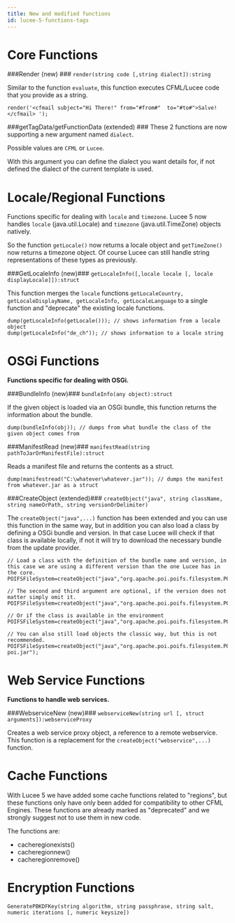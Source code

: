 ```yaml
---
title: New and modified functions
id: lucee-5-functions-tags
---
```


# Core Functions #

###Render (new) ###
`render(string code [,string dialect]):string`

Similar to the function `evaluate`, this function executes CFML/Lucee code that you provide as a string.

```luceescript
render('<cfmail subject="Hi There!" from="#from#"  to="#to#">Salve!</cfmail> ');
```

###getTagData/getFunctionData (extended) ###
These 2 functions are now supporting a new argument named `dialect`.

Possible values are `CFML` or `Lucee`.

With this argument you can define the dialect you want details for, if not defined the dialect of the current template is used.

# Locale/Regional Functions #
Functions specific for dealing with `locale` and  `timezone`. Lucee 5 now handles `locale` (java.util.Locale) and `timezone` (java.util.TimeZone) objects natively.

So the function `getLocale()` now returns a locale object and `getTimeZone()` now returns a timezone object. Of course Lucee can still handle string representations of these types as previously.

###GetLocaleInfo (new)###
`getLocaleInfo([,locale locale [, locale displayLocale]]):struct`

This function merges the `locale` functions `getLocaleCountry, getLocaleDisplayName, getLocaleInfo, getLocaleLanguage` to a single function and "deprecate" the existing locale functions.

```luceescript
dump(getLocaleInfo(getLocale())); // shows information from a locale object
dump(getLocaleInfo("de_ch")); // shows information to a locale string
```

# OSGi Functions #
**Functions specific for dealing with OSGi.**

###BundleInfo (new)###
`bundleInfo(any object):struct`

If the given object is loaded via an OSGi bundle, this function returns the information about the bundle.

```luceescript
dump(bundleInfo(obj)); // dumps from what bundle the class of the given object comes from
```

###ManifestRead (new)###
`manifestRead(string pathToJarOrManifestFile):struct`

Reads a manifest file and returns the contents as a struct.

```luceescript
dump(manifestread("C:\whatever\whatever.jar")); // dumps the manifest from whatever.jar as a struct
```


###CreateObject (extended)###
`createObject("java", string className, string nameOrPath, string versionOrDelimiter)`

The  `createObject("java",...)` function has been extended and you can use this function in the same way, but in addition you can also load a class by defining a OSGi bundle and version. In that case Lucee will check if that class is available locally, if not it will try to download the necessary bundle from the update provider.

```luceescript
// Load a class with the definition of the bundle name and version, in this case we are using a different version than the one Lucee has in the core.
POIFSFileSystem=createObject("java","org.apache.poi.poifs.filesystem.POIFSFileSystem","apache.poi","3.11.0");

// The second and third argument are optional, if the version does not matter simply omit it.
POIFSFileSystem=createObject("java","org.apache.poi.poifs.filesystem.POIFSFileSystem","apache.poi");

// Or if the class is available in the environment
POIFSFileSystem=createObject("java","org.apache.poi.poifs.filesystem.POIFSFileSystem");

// You can also still load objects the classic way, but this is not recommended.
POIFSFileSystem=createObject("java","org.apache.poi.poifs.filesystem.POIFSFileSystem","C:\whatever\apache-poi.jar");
```

# Web Service Functions #
**Functions to handle web services.**

###WebserviceNew (new)###
`webserviceNew(string url [, struct arguments]):webserviceProxy`

Creates a web service proxy object, a reference to a remote webservice. This function is a replacement for the `createObject("webservice",...)` function.

# Cache Functions #
With Lucee 5 we have added some cache functions related to "regions", but these functions only have only been added for compatibility to other CFML Engines. These functions are already marked as "deprecated" and we strongly suggest not to use them in new code.

The functions are:

* cacheregionexists()
* cacheregionnew()
* cacheregionremove()

# Encryption Functions #

`GeneratePBKDFKey(string algorithm, string passphrase, string salt, numeric iterations [, numeric keysize])`
